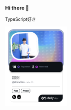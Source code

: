 ### Hi there 👋

TypeScript好き

<a href="https://app.daily.dev/kiratanaka"><img src="./devcard.png" width="200" alt="kira's Dev Card"/></a>
